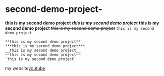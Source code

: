 # second-demo-project-
**this is my second demo project**
***this is my second demo project***
__this is my second demo project__
~~this is my second demo project~~
`this is my second demo project`
```
**this is my second demo project**
***this is my second demo project***
__this is my second demo project__
~~this is my second demo project~~
`this is my second demo project`
```
my website[youtube](https://www.youtube.com)